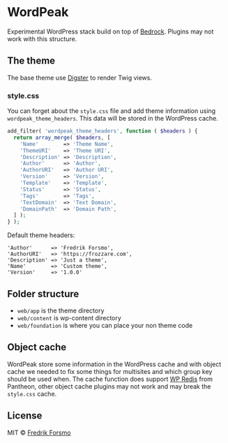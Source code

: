 # WordPeak

Experimental WordPress stack build on top of [Bedrock](https://roots.io/bedrock/). Plugins may not work with this structure.

## The theme

The base theme use [Digster](https://github.com/frozzare/wp-digster) to render Twig views.

### style.css

You can forget about the `style.css` file and add theme information using `wordpeak_theme_headers`. This data will be stored in the WordPress cache.

```php
add_filter( 'wordpeak_theme_headers', function ( $headers ) {
  return array_merge( $headers, [
    'Name'        => 'Theme Name',
    'ThemeURI'    => 'Theme URI',
    'Description' => 'Description',
    'Author'      => 'Author',
    'AuthorURI'   => 'Author URI',
    'Version'     => 'Version',
    'Template'    => 'Template',
    'Status'      => 'Status',
    'Tags'        => 'Tags',
    'TextDomain'  => 'Text Domain',
    'DomainPath'  => 'Domain Path',
  ] );
} );
```

Default theme headers:

```
'Author'      => 'Fredrik Forsmo',
'AuthorURI'   => 'https://frozzare.com',
'Description' => 'Just a theme',
'Name'        => 'Custom theme',
'Version'     => '1.0.0'
```

## Folder structure

- `web/app` is the theme directory
- `web/content` is wp-content directory
- `web/foundation` is where you can place your non theme code

## Object cache

WordPeak store some information in the WordPress cache and with object cache we needed to fix some things for multisites and which group key should be used when. The cache function does support [WP Redis](https://github.com/pantheon-systems/wp-redis) from Pantheon, other object cache plugins may not work and may break the `style.css` cache.

## License

MIT © [Fredrik Forsmo](https://github.com/frozzare)
